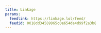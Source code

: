```yaml
---
title: Linkage
params:
  feedlink: https://linkage.lol/feed/
  feedid: 0018dd34589965c0e654da4d99f2a3b8
---
```

